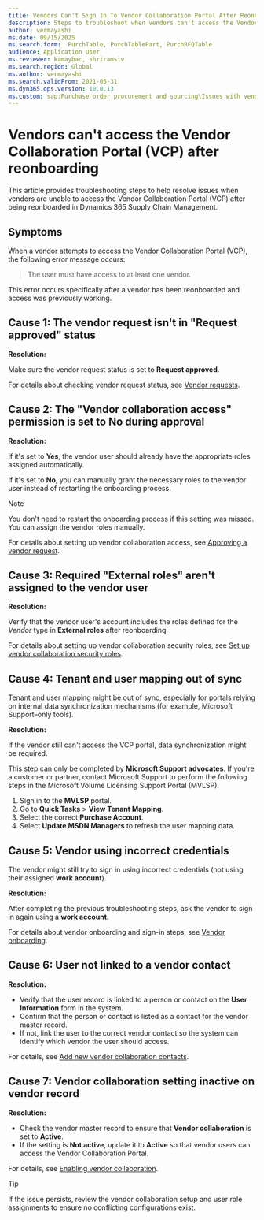 ```yaml
---
title: Vendors Can't Sign In To Vendor Collaboration Portal After Reonboarding
description: Steps to troubleshoot when vendors can't access the Vendor Collaboration Portal (VCP) after reonboarding in Microsoft Dynamics 365 Supply Chain Management.
author: vermayashi
ms.date: 09/15/2025
ms.search.form:  PurchTable, PurchTablePart, PurchRFQTable
audience: Application User
ms.reviewer: kamaybac, shriramsiv
ms.search.region: Global
ms.author: vermayashi
ms.search.validFrom: 2021-05-31
ms.dyn365.ops.version: 10.0.13
ms.custom: sap:Purchase order procurement and sourcing\Issues with vendor management
---
```

# Vendors can't access the Vendor Collaboration Portal (VCP) after reonboarding

This article provides troubleshooting steps to help resolve issues when vendors are unable to access the Vendor Collaboration Portal (VCP) after being reonboarded in Dynamics 365 Supply Chain Management.

## Symptoms

When a vendor attempts to access the Vendor Collaboration Portal (VCP), the following error message occurs:

> The user must have access to at least one vendor.

This error occurs specifically after a vendor has been reonboarded and access was previously working.

## Cause 1: The vendor request isn't in "Request approved" status

**Resolution:**

Make sure the vendor request status is set to **Request approved**.

For details about checking vendor request status, see [Vendor requests](/dynamics365/supply-chain/procurement/vendor-onboarding#vendor-requests).

## Cause 2: The "Vendor collaboration access" permission is set to No during approval

**Resolution:**

If it's set to **Yes**, the vendor user should already have the appropriate roles assigned automatically.

If it's set to **No**, you can manually grant the necessary roles to the vendor user instead of restarting the onboarding process.

> [!NOTE]
> You don't need to restart the onboarding process if this setting was missed. You can assign the vendor roles manually.

For details about setting up vendor collaboration access, see [Approving a vendor request](/dynamics365/supply-chain/procurement/vendor-onboarding#approving-a-vendor-request).

## Cause 3: Required "External roles" aren't assigned to the vendor user

**Resolution:**

Verify that the vendor user's account includes the roles defined for the _Vendor_ type in **External roles** after reonboarding.

For details about setting up vendor collaboration security roles, see [Set up vendor collaboration security roles](/dynamics365/supply-chain/procurement/set-up-maintain-vendor-collaboration#set-up-vendor-collaboration-security-roles).

## Cause 4: Tenant and user mapping out of sync

Tenant and user mapping might be out of sync, especially for portals relying on internal data synchronization mechanisms (for example, Microsoft Support–only tools).

**Resolution:**

If the vendor still can't access the VCP portal, data synchronization might be required.

This step can only be completed by **Microsoft Support advocates**. If you're a customer or partner, contact Microsoft Support to perform the following steps in the Microsoft Volume Licensing Support Portal (MVLSP):

1. Sign in to the **MVLSP** portal.
2. Go to **Quick Tasks** > **View Tenant Mapping**.
3. Select the correct **Purchase Account**.
4. Select **Update MSDN Managers** to refresh the user mapping data.

## Cause 5: Vendor using incorrect credentials

The vendor might still try to sign in using incorrect credentials (not using their assigned **work account**).

**Resolution:**

After completing the previous troubleshooting steps, ask the vendor to sign in again using a **work account**.

For details about vendor onboarding and sign-in steps, see [Vendor onboarding](/dynamics365/supply-chain/procurement/vendor-onboarding).

## Cause 6: User not linked to a vendor contact

**Resolution:**

- Verify that the user record is linked to a person or contact on the **User Information** form in the system.
- Confirm that the person or contact is listed as a contact for the vendor master record.
- If not, link the user to the correct vendor contact so the system can identify which vendor the user should access.

For details, see [Add new vendor collaboration contacts](/dynamics365/supply-chain/procurement/manage-vendor-collaboration-users#add-new-vendor-collaboration-contacts).  

## Cause 7: Vendor collaboration setting inactive on vendor record

**Resolution:**

- Check the vendor master record to ensure that **Vendor collaboration** is set to **Active**.  
- If the setting is **Not active**, update it to **Active** so that vendor users can access the Vendor Collaboration Portal.  

For details, see [Enabling vendor collaboration](/dynamics365/supply-chain/procurement/vendor-collaboration-work-external-vendors#enabling-vendor-collaboration).

> [!TIP]
> If the issue persists, review the vendor collaboration setup and user role assignments to ensure no conflicting configurations exist.
